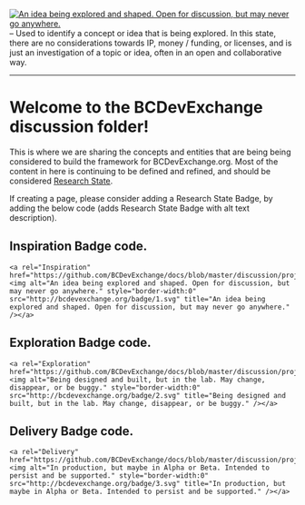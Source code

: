 <a rel="Inspiration" href="https://github.com/BCDevExchange/docs/blob/master/discussion/projectstates.md"><img alt="An idea being explored and shaped. Open for discussion, but may never go anywhere." style="border-width:0" src="http://bcdevexchange.org/badge/1.svg" title="An idea being explored and shaped. Open for discussion, but may never go anywhere." /></a> – Used to identify a concept or idea that is being explored. In this state, there are no considerations towards IP, money / funding, or licenses, and is just an investigation of a topic or idea, often in an open and collaborative way. 

---

# Welcome to the BCDevExchange discussion folder!

This is where we are sharing the concepts and entities that are being being considered to build the framework for BCDevExchange.org. Most of the content in here is continuing to be defined and refined, and should be considered [Research State](projectstates.md).

If creating a page, please consider adding a Research State Badge, by adding the below code (adds Research State Badge with alt text description). 

## Inspiration Badge code.

    <a rel="Inspiration" href="https://github.com/BCDevExchange/docs/blob/master/discussion/projectstates.md"><img alt="An idea being explored and shaped. Open for discussion, but may never go anywhere." style="border-width:0" src="http://bcdevexchange.org/badge/1.svg" title="An idea being explored and shaped. Open for discussion, but may never go anywhere." /></a>  

## Exploration Badge code.

    <a rel="Exploration" href="https://github.com/BCDevExchange/docs/blob/master/discussion/projectstates.md"><img alt="Being designed and built, but in the lab. May change, disappear, or be buggy." style="border-width:0" src="http://bcdevexchange.org/badge/2.svg" title="Being designed and built, but in the lab. May change, disappear, or be buggy." /></a> 

## Delivery Badge code.

    <a rel="Delivery" href="https://github.com/BCDevExchange/docs/blob/master/discussion/projectstates.md"><img alt="In production, but maybe in Alpha or Beta. Intended to persist and be supported." style="border-width:0" src="http://bcdevexchange.org/badge/3.svg" title="In production, but maybe in Alpha or Beta. Intended to persist and be supported." /></a>
